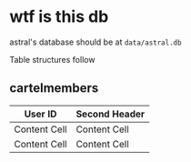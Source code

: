 # wtf is this db
astral's database should be at `data/astral.db`

Table structures follow

## cartelmembers
| User ID       | Second Header |
| ------------- | ------------- |
| Content Cell  | Content Cell  |
| Content Cell  | Content Cell  |